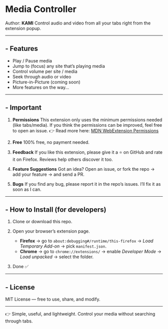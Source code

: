 

# Media Controller

Author: **KAMI**
Control audio and video from all your tabs right from the extension popup.

---

## - Features

* Play / Pause media
* Jump to (focus) any site that’s playing media
* Control volume per site / media
* Seek through audio or video
* Picture-in-Picture (coming soon)
* More features on the way...

---

## - Important

1. **Permissions**
   This extension only uses the minimum permissions needed (like tabs/media).
   If you think the permissions can be improved, feel free to open an issue.
   👉 Read more here: [MDN WebExtension Permissions](https://developer.mozilla.org/en-US/docs/Mozilla/Add-ons/WebExtensions/manifest.json/permissions)

2. **Free**
   100% free, no payment needed.

3. **Feedback**
   If you like this extension, please give it a ⭐ on GitHub and rate it on Firefox. Reviews help others discover it too.

4. **Feature Suggestions**
   Got an idea? Open an issue, or fork the repo → add your feature → and send a PR.

5. **Bugs**
   If you find any bug, please report it in the repo’s issues. I’ll fix it as soon as I can.

---

## - How to Install (for developers)

1. Clone or download this repo.
2. Open your browser’s extension page.

   * **Firefox** → go to `about:debugging#/runtime/this-firefox` → *Load Temporary Add-on* → pick `manifest.json`.
   * **Chrome** → go to `chrome://extensions/` → enable *Developer Mode* → *Load unpacked* → select the folder.
3. Done ✅

---

## - License

MIT License — free to use, share, and modify.

---

👉 Simple, useful, and lightweight. Control your media without searching through tabs.
